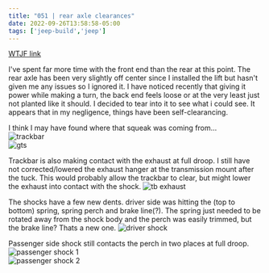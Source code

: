 ```yaml
---
title: "051 | rear axle clearances"
date: 2022-09-26T13:58:58-05:00
tags: ['jeep-build','jeep']
---
```

[WTJF link](https://wranglertjforum.com/threads/prndls-green-one.55717/post-1197492)

I've spent far more time with the front end than the rear at this point. The rear axle has been very slightly off center since I installed the lift but hasn't given me any issues so I ignored it. I have noticed recently that giving it power while making a turn, the back end feels loose or at the very least just not planted like it should. I decided to tear into it to see what i could see. It appears that in my negligence, things have been self-clearancing.

I think I may have found where that squeak was coming from...  
![trackbar](../img/051-trackbar.jpg)  
![gts](../img/051-gts.jpg)  

Trackbar is also making contact with the exhaust at full droop. I still have not corrected/lowered the exhaust hanger at the transmission mount after the tuck. This would probably allow the trackbar to clear, but might lower the exhaust into contact with the shock. 
![tb exhaust](../img/051-tb-exhaust.jpg)

The shocks have a few new dents. driver side was hitting the (top to bottom) spring, spring perch and brake line(?). The spring just needed to be rotated away from the shock body and the perch was easily trimmed, but the brake line? Thats a new one. 
![driver shock](../img/051-driver-shock.jpg)  

Passenger side shock still contacts the perch in two places at full droop.
![passenger shock 1](../img/051-pass-shock01.jpg)  
![passenger shock 2](../img/051-pass-shock02.jpg)